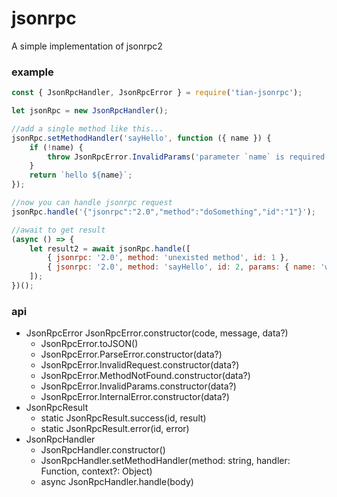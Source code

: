 # jsonrpc
A simple implementation of jsonrpc2

### example

```js
const { JsonRpcHandler, JsonRpcError } = require('tian-jsonrpc');

let jsonRpc = new JsonRpcHandler();

//add a single method like this...
jsonRpc.setMethodHandler('sayHello', function ({ name }) {
    if (!name) {
        throw JsonRpcError.InvalidParams('parameter `name` is required');
    }
    return `hello ${name}`;
});

//now you can handle jsonrpc request
jsonRpc.handle('{"jsonrpc":"2.0","method":"doSomething","id":"1"}');

//await to get result
(async () => {
    let result2 = await jsonRpc.handle([
        { jsonrpc: '2.0', method: 'unexisted method', id: 1 },
        { jsonrpc: '2.0', method: 'sayHello', id: 2, params: { name: 'world' } }
    ]);
})();
```

### api
+ JsonRpcError
JsonRpcError.constructor(code, message, data?)
    + JsonRpcError.toJSON()
    + JsonRpcError.ParseError.constructor(data?)
    + JsonRpcError.InvalidRequest.constructor(data?)
    + JsonRpcError.MethodNotFound.constructor(data?)
    + JsonRpcError.InvalidParams.constructor(data?)
    + JsonRpcError.InternalError.constructor(data?)
+ JsonRpcResult
    + static JsonRpcResult.success(id, result)
    + static JsonRpcResult.error(id, error)
+ JsonRpcHandler
    + JsonRpcHandler.constructor()
    + JsonRpcHandler.setMethodHandler(method: string, handler: Function, context?: Object)
    + async JsonRpcHandler.handle(body)